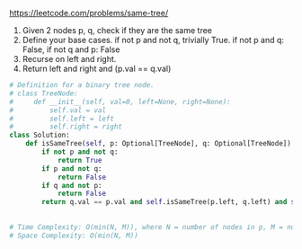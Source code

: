 https://leetcode.com/problems/same-tree/

1. Given 2 nodes p, q, check if they are the same tree
2. Define your base cases. if not p and not q, trivially True. if not p and q: False, if not q and p: False
3. Recurse on left and right.
4. Return left and right and (p.val == q.val)

```python
# Definition for a binary tree node.
# class TreeNode:
#     def __init__(self, val=0, left=None, right=None):
#         self.val = val
#         self.left = left
#         self.right = right
class Solution:
    def isSameTree(self, p: Optional[TreeNode], q: Optional[TreeNode]) -> bool:
        if not p and not q:
            return True
        if p and not q:
            return False
        if q and not p:
            return False
        return q.val == p.val and self.isSameTree(p.left, q.left) and self.isSameTree(p.right, q.right)
            
            
# Time Complexity: O(min(N, M)), where N = number of nodes in p, M = number of nodes in q
# Space Complexity: O(min(N, M))
```